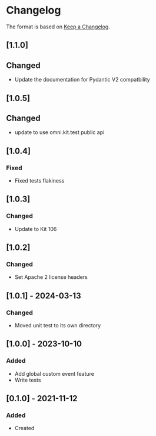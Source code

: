 ﻿# Changelog
The format is based on [Keep a Changelog](https://keepachangelog.com/en/1.0.0/).

## [1.1.0]
## Changed
- Update the documentation for Pydantic V2 compatbility

## [1.0.5]
## Changed
- update to use omni.kit.test public api

## [1.0.4]
### Fixed
- Fixed tests flakiness

## [1.0.3]
### Changed
- Update to Kit 106

## [1.0.2]
### Changed
- Set Apache 2 license headers

## [1.0.1] - 2024-03-13
### Changed
- Moved unit test to its own directory

## [1.0.0] - 2023-10-10
### Added
- Add global custom event feature
- Write tests

## [0.1.0] - 2021-11-12
### Added
- Created
